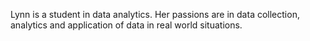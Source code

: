 Lynn is a student in data analytics. Her passions are in data collection, analytics and application of data in real world situations. 
